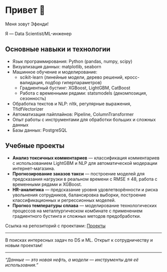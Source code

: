 # Привет 👋

Меня зовут Эфенди!  

Я — Data Scientist/ML-инженер

## Основные навыки и технологии

- Язык программирования: Python (pandas, numpy, scipy)
- Визуализация данных: matplotlib, seaborn
- Машинное обучение и моделирование:  
  - scikit-learn (линейные модели, дерево решений, кросс-валидация, подбор гиперпараметров)  
  - Градиентный бустинг: XGBoost, LightGBM, CatBoost  
  - Работа с временными рядами: statsmodels (декомпозиция, сезонность)  
- Обработка текстов и NLP: nltk, регулярные выражения, TfidfVectorizer  
- Автоматизация пайплайнов: Pipeline, ColumnTransformer  
- Опыт работы с инструментами для обработки больших и сложных данных
- Базы данных: PostgreSQL  


## Учебные проекты

- **Анализ токсичных комментариев** — классификация комментариев с использованием LightGBM и NLP для автоматической модерации интернет-магазина.
- **Прогнозирование заказов такси** — построение моделей для предсказания нагрузки в реальном времени с RMSE ≤ 48, работа с временными рядами и XGBoost.
- **HR-аналитика** — предсказание уровня удовлетворённости и риска увольнения сотрудников, балансировка выборки, построение классификационных и регрессионных моделей.
- **Прогноз температуры сплава** — моделирование технологических процессов на металлургическом комбинате с применением градиентного бустинга и сложных методов предобработки.

Ссылка на репозиторий с проектами: [Проекты](https://github.com/AtaevEN/Praktikum_projects/tree/main) 

---

В поисках интересных задач по DS и ML. Открыт к сотрудничеству и новым проектам!

---

*“Данные — это новая нефть, а модели — инструменты для её использовния.”*

